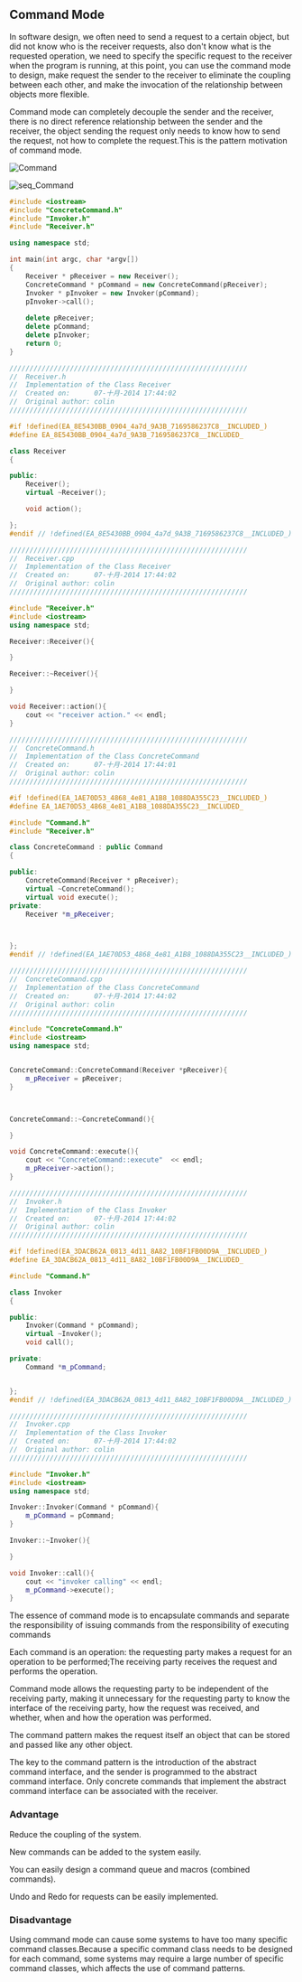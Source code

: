 ## Command Mode

In software design, we often need to send a request to a certain object, but did not know who is the receiver requests, also don't know what is the requested operation, we need to specify the specific request to the receiver when the program is running, at this point, you can use the command mode to design, make request the sender to the receiver to eliminate the coupling between each other, and make the invocation of the relationship between objects more flexible.

Command mode can completely decouple the sender and the receiver, there is no direct reference relationship between the sender and the receiver, the object sending the request only needs to know how to send the request, not how to complete the request.This is the pattern motivation of command mode.

![Command](https://github.com/leekeiling/Design%20Mode/blob/master/pics/Command.jpg?raw=true)



![seq_Command](https://github.com/leekeiling/Design%20Mode/blob/master/pics/seq_Command.jpg?raw=true)

```C++
#include <iostream>
#include "ConcreteCommand.h"
#include "Invoker.h"
#include "Receiver.h"

using namespace std;

int main(int argc, char *argv[])
{
	Receiver * pReceiver = new Receiver();
	ConcreteCommand * pCommand = new ConcreteCommand(pReceiver);
	Invoker * pInvoker = new Invoker(pCommand);
	pInvoker->call();
	
	delete pReceiver;
	delete pCommand;
	delete pInvoker;
	return 0;
}
```

```C++
///////////////////////////////////////////////////////////
//  Receiver.h
//  Implementation of the Class Receiver
//  Created on:      07-十月-2014 17:44:02
//  Original author: colin
///////////////////////////////////////////////////////////

#if !defined(EA_8E5430BB_0904_4a7d_9A3B_7169586237C8__INCLUDED_)
#define EA_8E5430BB_0904_4a7d_9A3B_7169586237C8__INCLUDED_

class Receiver
{

public:
	Receiver();
	virtual ~Receiver();

	void action();

};
#endif // !defined(EA_8E5430BB_0904_4a7d_9A3B_7169586237C8__INCLUDED_)
```

```C++
///////////////////////////////////////////////////////////
//  Receiver.cpp
//  Implementation of the Class Receiver
//  Created on:      07-十月-2014 17:44:02
//  Original author: colin
///////////////////////////////////////////////////////////

#include "Receiver.h"
#include <iostream>
using namespace std;

Receiver::Receiver(){

}

Receiver::~Receiver(){

}

void Receiver::action(){
	cout << "receiver action." << endl;
}
```

```C++
///////////////////////////////////////////////////////////
//  ConcreteCommand.h
//  Implementation of the Class ConcreteCommand
//  Created on:      07-十月-2014 17:44:01
//  Original author: colin
///////////////////////////////////////////////////////////

#if !defined(EA_1AE70D53_4868_4e81_A1B8_1088DA355C23__INCLUDED_)
#define EA_1AE70D53_4868_4e81_A1B8_1088DA355C23__INCLUDED_

#include "Command.h"
#include "Receiver.h"

class ConcreteCommand : public Command
{

public:
	ConcreteCommand(Receiver * pReceiver);
	virtual ~ConcreteCommand();
	virtual void execute();
private:
	Receiver *m_pReceiver;



};
#endif // !defined(EA_1AE70D53_4868_4e81_A1B8_1088DA355C23__INCLUDED_)
```

```C++
///////////////////////////////////////////////////////////
//  ConcreteCommand.cpp
//  Implementation of the Class ConcreteCommand
//  Created on:      07-十月-2014 17:44:02
//  Original author: colin
///////////////////////////////////////////////////////////

#include "ConcreteCommand.h"
#include <iostream>
using namespace std;


ConcreteCommand::ConcreteCommand(Receiver *pReceiver){
	m_pReceiver = pReceiver;
}



ConcreteCommand::~ConcreteCommand(){

}

void ConcreteCommand::execute(){
	cout << "ConcreteCommand::execute"  << endl;
	m_pReceiver->action();
}
```

```C++
///////////////////////////////////////////////////////////
//  Invoker.h
//  Implementation of the Class Invoker
//  Created on:      07-十月-2014 17:44:02
//  Original author: colin
///////////////////////////////////////////////////////////

#if !defined(EA_3DACB62A_0813_4d11_8A82_10BF1FB00D9A__INCLUDED_)
#define EA_3DACB62A_0813_4d11_8A82_10BF1FB00D9A__INCLUDED_

#include "Command.h"

class Invoker
{

public:
	Invoker(Command * pCommand);
	virtual ~Invoker();
	void call();

private:
	Command *m_pCommand;


};
#endif // !defined(EA_3DACB62A_0813_4d11_8A82_10BF1FB00D9A__INCLUDED_)
```

```C++
///////////////////////////////////////////////////////////
//  Invoker.cpp
//  Implementation of the Class Invoker
//  Created on:      07-十月-2014 17:44:02
//  Original author: colin
///////////////////////////////////////////////////////////

#include "Invoker.h"
#include <iostream>
using namespace std;

Invoker::Invoker(Command * pCommand){
	m_pCommand = pCommand;
}

Invoker::~Invoker(){

}

void Invoker::call(){
	cout << "invoker calling" << endl;
	m_pCommand->execute();
}
```

The essence of command mode is to encapsulate commands and separate the responsibility of issuing commands from the responsibility of executing commands

Each command is an operation: the requesting party makes a request for an operation to be performed;The receiving party receives the request and performs the operation.

Command mode allows the requesting party to be independent of the receiving party, making it unnecessary for the requesting party to know the interface of the receiving party, how the request was received, and whether, when and how the operation was performed.

The command pattern makes the request itself an object that can be stored and passed like any other object.

The key to the command pattern is the introduction of the abstract command interface, and the sender is programmed to the abstract command interface. Only concrete commands that implement the abstract command interface can be associated with the receiver.

### Advantage

Reduce the coupling of the system.

New commands can be added to the system easily.

You can easily design a command queue and macros (combined commands).

Undo and Redo for requests can be easily implemented.

### Disadvantage

Using command mode can cause some systems to have too many specific command classes.Because a specific command class needs to be designed for each command, some systems may require a large number of specific command classes, which affects the use of command patterns.

